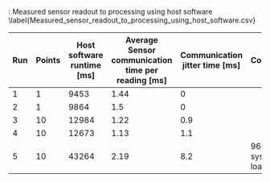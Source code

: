 : Measured sensor readout to processing using host software \label{Measured_sensor_readout_to_processing_using_host_software.csv}

| Run | Points | Host software runtime [ms] | Average Sensor communication time per reading [ms] |  Communication jitter time [ms]  | Comment         |
| --- | ------ | -------------------------- | -------------------------------------------------- | -------------------------------- | --------------- |
| 1   | 1      | 9453                       | 1.44                                               | 0                                |                 |
| 2   | 1      | 9864                       | 1.5                                                | 0                                |                 |
| 3   | 10     | 12984                      | 1.22                                               | 0.9                              |                 |
| 4   | 10     | 12673                      | 1.13                                               | 1.1                              |                 |
| 5   | 10     | 43264                      | 2.19                                               | 8.2                              | 96% system load |
